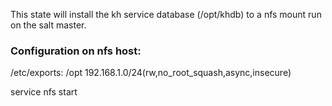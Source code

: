 This state will install the kh service database (/opt/khdb) to a nfs mount run on
the salt master. 

### Configuration on nfs host:

   /etc/exports:
      /opt 192.168.1.0/24(rw,no_root_squash,async,insecure)

   service nfs start

